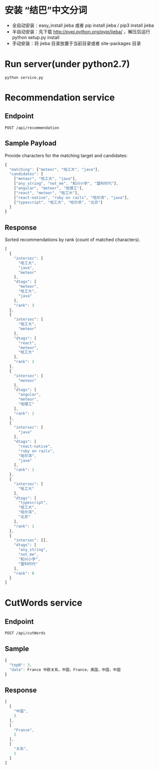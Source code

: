 # 安装 “结巴”中文分词    
- 全自动安装：easy_install jieba 或者 pip install jieba / pip3 install jieba
- 半自动安装：先下载 http://pypi.python.org/pypi/jieba/ ，解压后运行 python setup.py install
- 手动安装：将 jieba 目录放置于当前目录或者 site-packages 目录

# Run server(under python2.7)

```
python service.py
```


# Recommendation service

## Endpoint

`POST /api/recommendation`

## Sample Payload

Provide characters for the matching target and candidates:

```javascript
{
  "matching": ["meteor", "哈工大", "java"],
  "candidates": [
    ["meteor", "哈工大", "java"],
    ["any_string", "not_me", "和兴小学", "盟科时代"],
    ["angular", "meteor", "哈理工"],
    ["react", "meteor", "哈工大"],
    ["react-native", "ruby on rails", "哈尔滨", "java"],
    ["typescript", "哈工大", "哈尔滨", "北京"]
  ]
}
```

## Response

Sorted recommendations by rank (count of matched characters).

```javascript
[
  {
    "intersec": [
      "哈工大",
      "java",
      "meteor"
    ],
    "dtags": [
      "meteor",
      "哈工大",
      "java"
    ],
    "rank": 3
  },
  {
    "intersec": [
      "哈工大",
      "meteor"
    ],
    "dtags": [
      "react",
      "meteor",
      "哈工大"
    ],
    "rank": 2
  },
  {
    "intersec": [
      "meteor"
    ],
    "dtags": [
      "angular",
      "meteor",
      "哈理工"
    ],
    "rank": 1
  },
  {
    "intersec": [
      "java"
    ],
    "dtags": [
      "react-native",
      "ruby on rails",
      "哈尔滨",
      "java"
    ],
    "rank": 1
  },
  {
    "intersec": [
      "哈工大"
    ],
    "dtags": [
      "typescript",
      "哈工大",
      "哈尔滨",
      "北京"
    ],
    "rank": 1
  },
  {
    "intersec": [],
    "dtags": [
      "any_string",
      "not_me",
      "和兴小学",
      "盟科时代"
    ],
    "rank": 0
  }
]
```
# CutWords  service

## Endpoint

`POST /api/cutWords`

## Sample  

 

```javascript
{
  "topN": 3,
  "data": France 中欧关系，中国，France，美国，中国，中国
}
```

## Response

 

```javascript
[
  [
    "中国",
    3
  ],
  [
    "France",
    2
  ],
  [
    "关系",
    1
  ]
]
```
